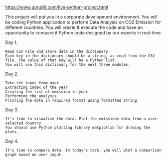 https://www.guru99.com/live-python-project.html

This project will put you in a corporate development environment. You will be coding Python 
application to perform Data Analysis on CO2 Emission for different countries. You will 
create & execute the code and have an opportunity to compare it Python code designed by our 
experts in real-time. 

Day 1. 

    Read CSV File and store data in the dictionary.
    Each key in the dictionary should be a string, as read from the CSV file. The value of that key will be a Python list. 
    You will use this dictionary for the next three modules.

Day 2.
    
    Take the input from user
    Extracting index of the year
    Creating the list of emission in year
    Performing the analysis
    Printing the data in required format using formatted string

Day 3.

    It's time to visualize the data. Plot the emissions data from a user-selected country. 
    You should use Python plotting library matplotlib for drawing the plots.

Day 4.

    It's time to compare data. In today's task, you will plot a comparison graph based on user input.